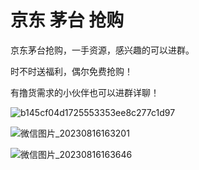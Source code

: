 # 京东 茅台 抢购

京东茅台抢购，一手资源，感兴趣的可以进群。

时不时送福利，偶尔免费抢购！

有撸货需求的小伙伴也可以进群详聊！


![b145cf04d1725553353ee8c277c1d97](https://github.com/AAA111AAA222/jd_maotai/assets/142385624/0ed447a7-2426-4489-8274-b455dead8dc4)

![微信图片_20230816163201](https://github.com/AAA111AAA222/jd_maotai/assets/142385624/1b8d105b-d35f-4485-b151-6073df4fcc16)

![微信图片_20230816163646](https://github.com/AAA111AAA222/jd_maotai/assets/142385624/af2506fd-0683-47b7-8458-65b7aba96af7)
